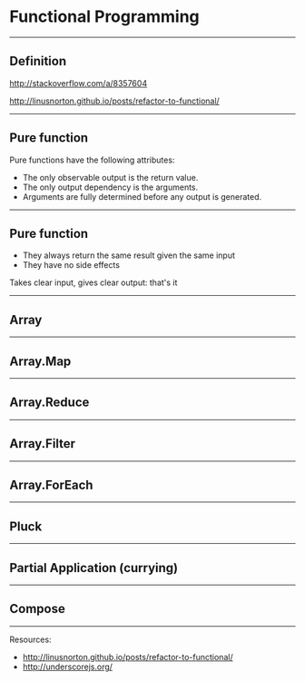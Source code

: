 Functional Programming
================

---

Definition
----------

http://stackoverflow.com/a/8357604

http://linusnorton.github.io/posts/refactor-to-functional/

---

Pure function
--------------

Pure functions have the following attributes:

* The only observable output is the return value.
* The only output dependency is the arguments.
* Arguments are fully determined before any output is generated.

---

Pure function
-----------

* They always return the same result given the same input
* They have no side effects

<!-- .element: class="fragment alert info" --> Takes clear input, gives clear output: that's it

---

Array
---

---

Array.Map
---

---

Array.Reduce
---

---

Array.Filter
------

---

Array.ForEach
-------

---

Pluck
-----

---

Partial Application (currying)
---

---

Compose
---

---

Resources:

* http://linusnorton.github.io/posts/refactor-to-functional/
* http://underscorejs.org/

